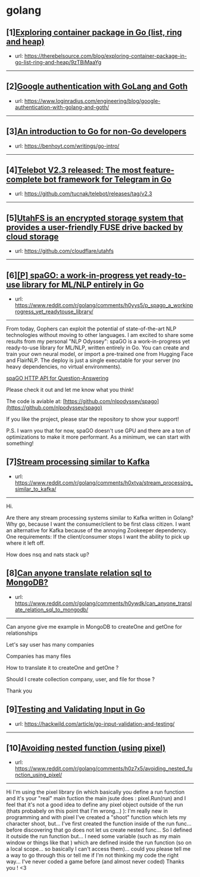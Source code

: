 # golang
## [1][Exploring container package in Go (list, ring and heap)](https://www.reddit.com/r/golang/comments/h0xjc2/exploring_container_package_in_go_list_ring_and/)
- url: https://therebelsource.com/blog/exploring-container-package-in-go-list-ring-and-heap/9zTBiMaaYg
---

## [2][Google authentication with GoLang and Goth](https://www.reddit.com/r/golang/comments/h0yrhk/google_authentication_with_golang_and_goth/)
- url: https://www.loginradius.com/engineering/blog/google-authentication-with-golang-and-goth/
---

## [3][An introduction to Go for non-Go developers](https://www.reddit.com/r/golang/comments/h0jc27/an_introduction_to_go_for_nongo_developers/)
- url: https://benhoyt.com/writings/go-intro/
---

## [4][Telebot V2.3 released: The most feature-complete bot framework for Telegram in Go](https://www.reddit.com/r/golang/comments/h0yz9o/telebot_v23_released_the_most_featurecomplete_bot/)
- url: https://github.com/tucnak/telebot/releases/tag/v2.3
---

## [5][UtahFS is an encrypted storage system that provides a user-friendly FUSE drive backed by cloud storage](https://www.reddit.com/r/golang/comments/h0szzl/utahfs_is_an_encrypted_storage_system_that/)
- url: https://github.com/cloudflare/utahfs
---

## [6][[P] spaGO: a work-in-progress yet ready-to-use library for ML/NLP entirely in Go](https://www.reddit.com/r/golang/comments/h0yys5/p_spago_a_workinprogress_yet_readytouse_library/)
- url: https://www.reddit.com/r/golang/comments/h0yys5/p_spago_a_workinprogress_yet_readytouse_library/
---
From today, Gophers can exploit the potential of state-of-the-art NLP technologies without moving to other languages. I am excited to share some results from my personal "NLP Odyssey": spaGO is a work-in-progress yet ready-to-use library for ML/NLP, written entirely in Go. You can create and train your own neural model, or import a pre-trained one from Hugging Face and FlairNLP. The deploy is just a single executable for your server (no heavy dependencies, no virtual environments).

[spaGO HTTP API for Question-Answering](https://preview.redd.it/irz8bu945a451.png?width=1811&amp;format=png&amp;auto=webp&amp;s=6a3f6efb4c010876ab478a1582812a9d6ae4d5cc)

Please check it out and let me know what you think!

The code is aviable at: [https://github.com/nlpodyssey/spago](https://github.com/nlpodyssey/spago)

If you like the project, please star the repository to show your support!

P.S. I warn you that for now, spaGO doesn't use GPU and there are a ton of optimizations to make it more performant. As a minimum, we can start with something!
## [7][Stream processing similar to Kafka](https://www.reddit.com/r/golang/comments/h0xtya/stream_processing_similar_to_kafka/)
- url: https://www.reddit.com/r/golang/comments/h0xtya/stream_processing_similar_to_kafka/
---
Hi.

Are there any stream processing systems similar to Kafka written in Golang? Why go, because I want the consumer/client to be first class citizen. I want an alternative for Kafka because of the annoying Zookeeper dependency. One requirements: If the client/consumer stops I want the ability to pick up where it left off.

How does nsq and nats stack up?
## [8][Can anyone translate relation sql to MongoDB?](https://www.reddit.com/r/golang/comments/h0ywdk/can_anyone_translate_relation_sql_to_mongodb/)
- url: https://www.reddit.com/r/golang/comments/h0ywdk/can_anyone_translate_relation_sql_to_mongodb/
---
Can anyone give me example in MongoDB to createOne and getOne for relationships

Let's say user has many companies 

Companies has many files 

How to translate it to createOne and getOne ?

Should I create collection company, user, and file for those ? 

Thank you
## [9][Testing and Validating Input in Go](https://www.reddit.com/r/golang/comments/h0z9zg/testing_and_validating_input_in_go/)
- url: https://hackwild.com/article/go-input-validation-and-testing/
---

## [10][Avoiding nested function (using pixel)](https://www.reddit.com/r/golang/comments/h0z7x5/avoiding_nested_function_using_pixel/)
- url: https://www.reddit.com/r/golang/comments/h0z7x5/avoiding_nested_function_using_pixel/
---
Hi I'm using the pixel library (in which basically you define a run function and it's your "real" main fuction the main jsute does : pixel.Run(run) and I feel that it's not a good idea to define any pixel object outside of the run (thats probabely on this point that I'm wrong...) ): 
I'm really new in programming and with pixel I've created a "shoot" function which lets my character shoot, but... I've first created the function inside of the run func... before discovering that go does not let us create nested func... 
So I defined it outside the run function but... I need some variable (such as my main window or things like that ) which are defined inside the run function (so on a local scope... so basically I can't access them)... could you please tell me a way to go through this or tell me if I'm not thinking my code the right way... I've never coded a game before (and almost never coded) 
Thanks you ! &lt;3
